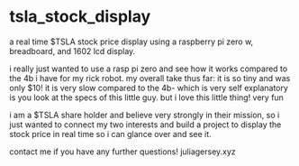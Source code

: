 # tsla_stock_display


a real time $TSLA stock price display using a raspberry pi zero w, breadboard, and 1602 lcd display. 

i really just wanted to use a rasp pi zero and see how it works compared to the 4b i have for my rick robot. 
my overall take thus far: it is so tiny and was only $10! it is very slow compared to the 4b- which is very self explanatory is you look at the specs of this little guy. but i love this little thing! very fun 

i am a $TSLA share holder and believe very strongly in their mission, so i just wanted to connect my two interests and build a project to display the stock price in real time so i can glance over and see it. 

contact me if you have any further questions!
juliagersey.xyz
